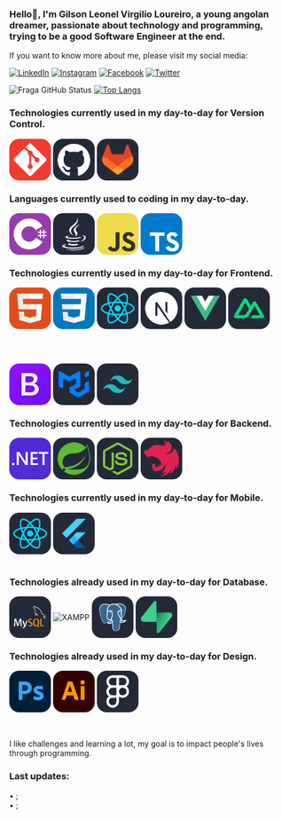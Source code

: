 ### Hello👋, I'm Gilson Leonel Virgilio Loureiro, a young angolan dreamer, passionate about technology and programming, trying to be a good Software Engineer at the end.
If you want to know more about me, please visit my social media:

[![LinkedIn](https://img.shields.io/badge/LinkedIn-0077B5?style=for-the-badge&logo=linkedin&logoColor=white)](https://www.linkedin.com/in/gilson-leonel01/)
[![Instagram](https://img.shields.io/badge/Instagram-E4405F?style=for-the-badge&logo=instagram&logoColor=white)](https://www.instagram.com/gilson_leonel1/)
[![Facebook](https://img.shields.io/badge/Facebook-1877F2?style=for-the-badge&logo=facebook&logoColor=white)](https://www.facebook.com/gilson.loureiro.23/)
[![Twitter](https://img.shields.io/badge/Twitter-1DA1F2?style=for-the-badge&logo=twitter&logoColor=white)](https://twitter.com/gilson_leonel1)

![Fraga GitHub Status](https://github-readme-stats.vercel.app/api?username=gilson-leonel01&show_icons=true&theme=dracula)
[![Top Langs](https://github-readme-stats.vercel.app/api/top-langs/?username=gilson-leonel01)](https://github.com/gilson-leonel01/github-readme-stats)

### Technologies currently used in my day-to-day for Version Control.
<div style="display: inline_block">
  <img align="center" alt="Git" src="https://github.com/tandpfun/skill-icons/blob/main/icons/Git.svg" width="75" height="75"/>
  <img align="center" alt="GitHub" src="https://github.com/tandpfun/skill-icons/blob/main/icons/Github-Dark.svg" width="75" height="75"/>
  <img align="center" alt="GitLab" src="https://github.com/tandpfun/skill-icons/blob/main/icons/GitLab-Dark.svg" width="75" height="75"/>
<div/>
  
### Languages currently used to coding in my day-to-day.
<div style="display: inline_block">
  <img align="center" alt="C#" src="https://github.com/tandpfun/skill-icons/blob/main/icons/CS.svg" width="75" height="75"/>
  <img align="center" alt="Java" src="https://github.com/tandpfun/skill-icons/blob/main/icons/Java-Dark.svg" width="75" height="75"/>
  <img align="center" alt="JavaScript" src="https://github.com/tandpfun/skill-icons/blob/main/icons/JavaScript.svg" width="75" height="75"/>
  <img align="center" alt="TypeScript" src="https://github.com/tandpfun/skill-icons/blob/main/icons/TypeScript.svg" width="75" height="75"/>
<div/>
  
### Technologies currently used in my day-to-day for Frontend.
<div style="display: inline_block">
  <img align="center" alt="HTML5" src="https://github.com/tandpfun/skill-icons/blob/main/icons/HTML.svg" width="75" height="75"/>
  <img align="center" alt="CSS3" src="https://github.com/tandpfun/skill-icons/blob/main/icons/CSS.svg" width="75" height="75"/>
  <img align="center" alt="ReactJS" src="https://github.com/tandpfun/skill-icons/blob/main/icons/React-Dark.svg" width="75" height="75"/>
  <img align="center" alt="NextJS" src="https://github.com/tandpfun/skill-icons/blob/main/icons/NextJS-Dark.svg" width="75" height="75"/>
  <img align="center" alt="VueJS" src="https://github.com/tandpfun/skill-icons/blob/main/icons/VueJS-Dark.svg" wwidth="75" height="75"/>
  <img align="center" alt="NuxtJS" src="https://github.com/tandpfun/skill-icons/blob/main/icons/NuxtJS-Dark.svg" width="75" height="75"/>
  
  <br/><br/>
  
  <img align="center" alt="Bootstrap" src="https://github.com/tandpfun/skill-icons/blob/main/icons/Bootstrap.svg" width="75" height="75"/>
  <img align="center" alt="MaterialUI" src="https://github.com/tandpfun/skill-icons/blob/main/icons/MaterialUI-Dark.svg" width="75" height="75"/>
  <img align="center" alt="TailwindCSS" src="https://github.com/tandpfun/skill-icons/blob/main/icons/TailwindCSS-Dark.svg" width="75" height="75"/>
<div/>

### Technologies currently used in my day-to-day for Backend.
<div style="display: inline_block">
  <img align="center" alt="Asp.net" src="https://github.com/tandpfun/skill-icons/blob/main/icons/DotNet.svg" width="75" height="75"/>
  <img align="center" alt="Spring" src="https://github.com/tandpfun/skill-icons/blob/main/icons/Spring-Dark.svg" width="75" height="75"/>
  <img align="center" alt="NodeJS" src="https://github.com/tandpfun/skill-icons/blob/main/icons/NodeJS-Dark.svg" width="75" height="75"/>
  <img align="center" alt="NestJS" src="https://github.com/tandpfun/skill-icons/blob/main/icons/NestJS-Dark.svg" width="75" height="75"/>
<div/>
  
 ### Technologies currently used in my day-to-day for Mobile.
 <div style="display: inline_block">
  <img align="center" alt="React Native" src="https://github.com/tandpfun/skill-icons/blob/main/icons/React-Dark.svg" width="75" height="75"/>
  <img align="center" alt="Flutter" src="https://github.com/tandpfun/skill-icons/blob/main/icons/Flutter-Dark.svg" width="75" height="75"/>
  <br/><br/>
<div/>
 
### Technologies already used in my day-to-day for Database.
<div style="display: inline_block">
  <img align="center" alt="MySQL" src="https://github.com/tandpfun/skill-icons/blob/main/icons/MySQL-Dark.svg" width="75" height="75"/>
  <img align="center" alt="XAMPP" src="https://cdn.icon-icons.com/icons2/1381/PNG/512/xampp_94513.png" wwidth="75" height="75"/>
  <img align="center" alt="PostgreSQL" src="https://github.com/tandpfun/skill-icons/blob/main/icons/PostgreSQL-Dark.svg" width="75" height="75"/>
  <img align="center" alt="Supabase" src="https://github.com/tandpfun/skill-icons/blob/main/icons/Supabase-Dark.svg" width="75" height="75"/>
<div/>  

### Technologies already used in my day-to-day for Design.
<div style="display: inline_block">
  <img align="center" alt="Adobe Photoshop" src="https://github.com/tandpfun/skill-icons/blob/main/icons/Photoshop.svg" width="75" height="75"/>
  <img align="center" alt="Adobe Ilustrator" src="https://github.com/tandpfun/skill-icons/blob/main/icons/Illustrator.svg" width="75" height="75"/>
  <img align="center" alt="Figma" src="https://github.com/tandpfun/skill-icons/blob/main/icons/Figma-Dark.svg" width="75" height="75"/>
<div/> 
  
<br/><br/>
I like challenges and learning a lot, my goal is to impact people's lives through programming.

 ### Last updates:
 •  ; <br>
 •  ; <br>
